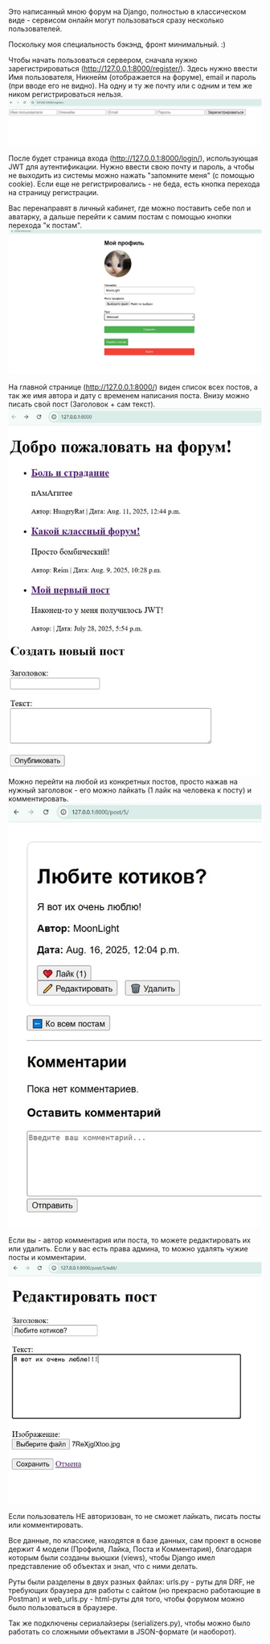 Это написанный мною форум на Django, полностью в классическом виде - сервисом онлайн могут пользоваться сразу несколько пользователей. 

Поскольку моя специальность бэкэнд, фронт минимальный. :)

Чтобы начать пользоваться сервером, сначала нужно зарегистрироваться (http://127.0.0.1:8000/register/). Здесь нужно ввести Имя пользователя, Никнейм (отображается на форуме), email и пароль (при вводе его не видно). На одну и ту же почту или с одним и тем же ником регистрироваться нельзя. ![Профиль](screenshots/register.jpg)


После будет страница входа (http://127.0.0.1:8000/login/), использующая JWT для аутентификации. Нужно ввести свою почту и пароль, а чтобы не выходить из системы можно нажать "запомните меня" (с помощью cookie). Если еще не регистрировались - не беда, есть кнопка перехода на страницу регистрации.

Вас перенаправят в личный кабинет, где можно поставить себе пол и аватарку, а дальше перейти к самим постам с помощью кнопки перехода "к постам". ![Профиль](screenshots/profile.jpg)

На главной странице (http://127.0.0.1:8000/) виден список всех постов, а так же имя автора и дату с временем написания поста. Внизу можно писать свой пост (Заголовок + сам текст). ![Профиль](screenshots/all.jpg)
Можно перейти на любой из конкретных постов, просто нажав на нужный заголовок - его можно лайкать (1 лайк на человека к посту) и комментировать. ![Профиль](screenshots/post.jpg)

Если вы - автор комментария или поста, то можете редактировать их или удалить. Если у вас есть права админа, то можно удалять чужие посты и комментарии. ![Профиль](screenshots/red.jpg)

Если пользователь НЕ авторизован, то не сможет лайкать, писать посты или комментировать. 



Все данные, по классике, находятся в базе данных, сам проект в основе держит 4 модели (Профиля, Лайка, Поста и Комментария), благодаря которым были созданы вьюшки (views), чтобы Django имел представление об объектах и знал, что с ними делать.

Руты были разделены в двух разных файлах: urls.py - руты для DRF, не требующих браузера для работы с сайтом (но прекрасно работающие в Postman) и web_urls.py - html-руты для того, чтобы форумом можно было пользоваться в браузере.

Так же подключены сериалайзеры (serializers.py), чтобы можно было работать со сложными объектами в JSON-формате (и наоборот).




